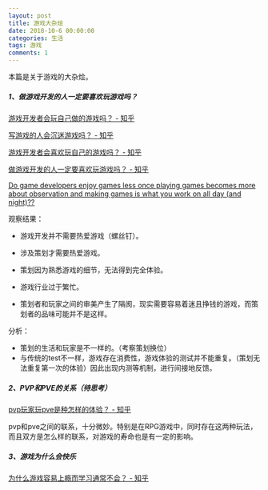 ```yaml
---
layout: post
title: 游戏大杂烩
date: 2018-10-6 00:00:00
categories: 生活
tags: 游戏
comments: 1
---
```




本篇是关于游戏的大杂烩。



##### 1、做游戏开发的人一定要喜欢玩游戏吗？

[游戏开发者会玩自己做的游戏吗？ - 知乎](https://www.zhihu.com/question/266504506)

[写游戏的人会沉迷游戏吗？ - 知乎](https://www.zhihu.com/question/29238282)

[游戏开发者会喜欢玩自己的游戏吗？ - 知乎](https://www.zhihu.com/question/38112907)

[做游戏开发的人一定要喜欢玩游戏吗？ - 知乎](https://www.zhihu.com/question/21455960)

[Do game developers enjoy games less once playing games becomes more about observation and making games is what you work on all day (and night)??](https://www.quora.com/Do-game-developers-enjoy-games-less-once-playing-games-becomes-more-about-observation-and-making-games-is-what-you-work-on-all-day-and-night)

观察结果：

- 游戏开发并不需要热爱游戏（螺丝钉）。

- 涉及策划才需要热爱游戏。
- 策划因为熟悉游戏的细节，无法得到完全体验。

- 游戏行业过于繁忙。
- 策划者和玩家之间的审美产生了隔阂，现实需要容易着迷且挣钱的游戏，而策划者的品味可能并不是这样。

分析：

- 策划的生活和玩家是不一样的。（考察策划换位）
- 与传统的test不一样，游戏存在消费性，游戏体验的测试并不能重复。（策划无法重复第一次的体验）因此出现内测等机制，进行间接地反馈。



##### 2、PVP和PVE的关系（待思考）

[pvp玩家玩pve是种怎样的体验？ - 知乎](https://www.zhihu.com/question/39755841)



pvp和pve之间的联系，十分微妙。特别是在RPG游戏中，同时存在这两种玩法，而且双方是怎么样的联系，对游戏的寿命也是有一定的影响。





##### 3、游戏为什么会快乐

[为什么游戏容易上瘾而学习通常不会？ - 知乎](https://www.zhihu.com/question/26487679)